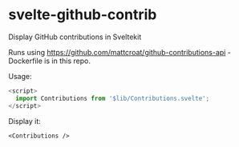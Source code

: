 # svelte-github-contrib
Display GitHub contributions in Sveltekit


Runs using https://github.com/mattcroat/github-contributions-api - Dockerfile is in this repo.

Usage:


```js
<script>
  import Contributions from '$lib/Contributions.svelte';
</script>
```

Display it:

`<Contributions />`
